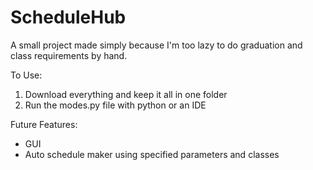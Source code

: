 # ScheduleHub

A small project made simply because I'm too lazy to do graduation and class requirements by hand.

To Use:
  1. Download everything and keep it all in one folder
  2. Run the modes.py file with python or an IDE
  
Future Features:
  - GUI
  - Auto schedule maker using specified parameters and classes
